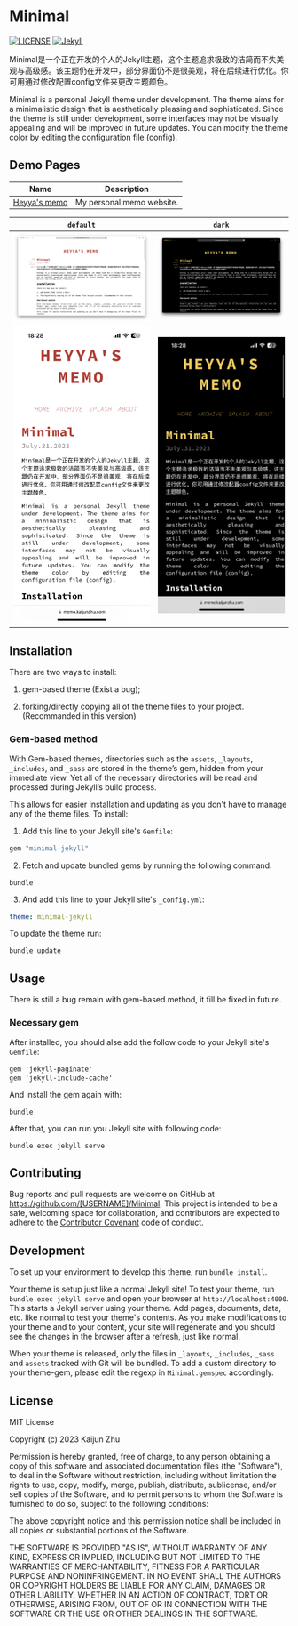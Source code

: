 # Minimal

[![LICENSE](https://img.shields.io/badge/license-MIT-lightgrey.svg)](https://github.com/Heyya-x/Minimal/blob/main/LICENSE)
[![Jekyll](https://img.shields.io/badge/jekyll-%3E%3D%203.7-blue.svg)](https://jekyllrb.com/)

Minimal是一个正在开发的个人的Jekyll主题，这个主题追求极致的洁简而不失美观与高级感。该主题仍在开发中，部分界面仍不是很美观，将在后续进行优化。你可用通过修改配置config文件来更改主题颜色。

Minimal is a personal Jekyll theme under development. The theme aims for a minimalistic design that is aesthetically pleasing and sophisticated. Since the theme is still under development, some interfaces may not be visually appealing and will be improved in future updates. You can modify the theme color by editing the configuration file (config).

## Demo Pages
| Name                                       | Description               |
| ------------------------------------------ | ------------------------- |
| [Heyya's memo](https://memo.kaijunzhu.com) | My personal memo website. |

|                          `default`                           |                            `dark`                            |
| :----------------------------------------------------------: | :----------------------------------------------------------: |
| ![minimal](https://github.com/Heyya-x/Minimal/blob/main/minimal-Mac-default.png) | ![minimal-dark](https://github.com/Heyya-x/Minimal/blob/main/minimal-Mac-dark.png) |
| ![minimal](https://github.com/Heyya-x/Minimal/blob/main/minimal-iPhone-default.png) | ![minimal](https://github.com/Heyya-x/Minimal/blob/main/minimal-iPhone-dark.png) |

## Installation



There are two ways to install: 

1. gem-based theme (Exist a bug);

2. forking/directly copying all of the theme files to your project. (Recommanded in this version)

### Gem-based method

With Gem-based themes, directories such as the `assets`, `_layouts`, `_includes`, and `_sass` are stored in the theme’s gem, hidden from your immediate view. Yet all of the necessary directories will be read and processed during Jekyll’s build process.

This allows for easier installation and updating as you don't have to manage any of the theme files. To install:

1. Add this line to your Jekyll site's `Gemfile`:

```ruby
gem "minimal-jekyll"
```

2. Fetch and update bundled gems by running the following command:

```
bundle
```

3. And add this line to your Jekyll site's `_config.yml`:

```yaml
theme: minimal-jekyll
```

To update the theme run:

```
bundle update
```

## Usage

There is still a bug remain with gem-based method, it fill be fixed in future.

### Necessary gem

After installed, you should alse add the follow code to your Jekyll site's `Gemfile`:

```
gem 'jekyll-paginate'
gem 'jekyll-include-cache'
```

And install the gem again with:

```
bundle
```

After that, you can run you Jekyll site with following code:

```
bundle exec jekyll serve
```

## Contributing

Bug reports and pull requests are welcome on GitHub at https://github.com/[USERNAME]/Minimal. This project is intended to be a safe, welcoming space for collaboration, and contributors are expected to adhere to the [Contributor Covenant](https://www.contributor-covenant.org/) code of conduct.

## Development

To set up your environment to develop this theme, run `bundle install`.

Your theme is setup just like a normal Jekyll site! To test your theme, run `bundle exec jekyll serve` and open your browser at `http://localhost:4000`. This starts a Jekyll server using your theme. Add pages, documents, data, etc. like normal to test your theme's contents. As you make modifications to your theme and to your content, your site will regenerate and you should see the changes in the browser after a refresh, just like normal.

When your theme is released, only the files in `_layouts`, `_includes`, `_sass` and `assets` tracked with Git will be bundled.
To add a custom directory to your theme-gem, please edit the regexp in `Minimal.gemspec` accordingly.

## License

MIT License

Copyright (c) 2023 Kaijun Zhu

Permission is hereby granted, free of charge, to any person obtaining a copy
of this software and associated documentation files (the "Software"), to deal
in the Software without restriction, including without limitation the rights
to use, copy, modify, merge, publish, distribute, sublicense, and/or sell
copies of the Software, and to permit persons to whom the Software is
furnished to do so, subject to the following conditions:

The above copyright notice and this permission notice shall be included in all
copies or substantial portions of the Software.

THE SOFTWARE IS PROVIDED "AS IS", WITHOUT WARRANTY OF ANY KIND, EXPRESS OR
IMPLIED, INCLUDING BUT NOT LIMITED TO THE WARRANTIES OF MERCHANTABILITY,
FITNESS FOR A PARTICULAR PURPOSE AND NONINFRINGEMENT. IN NO EVENT SHALL THE
AUTHORS OR COPYRIGHT HOLDERS BE LIABLE FOR ANY CLAIM, DAMAGES OR OTHER
LIABILITY, WHETHER IN AN ACTION OF CONTRACT, TORT OR OTHERWISE, ARISING FROM,
OUT OF OR IN CONNECTION WITH THE SOFTWARE OR THE USE OR OTHER DEALINGS IN THE
SOFTWARE.
